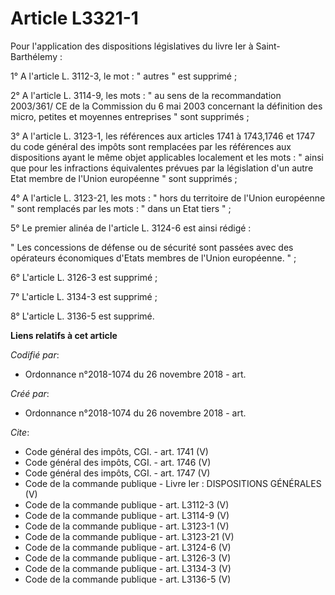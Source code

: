 # Article L3321-1

Pour l'application des dispositions législatives du livre Ier à Saint-Barthélemy : 

1° A l'article L. 3112-3, le mot : " autres " est supprimé ; 

2° A l'article L. 3114-9, les mots : " au sens de la recommandation 2003/361/ CE de la Commission du 6 mai 2003 concernant la
définition des micro, petites et moyennes entreprises " sont supprimés ; 

3° A l'article L. 3123-1, les références aux articles 1741 à 1743,1746 et 1747 du code général des impôts sont remplacées par
les références aux dispositions ayant le même objet applicables localement et les mots : " ainsi que pour les infractions
équivalentes prévues par la législation d'un autre Etat membre de l'Union européenne " sont supprimés ; 

4° A l'article L. 3123-21, les mots : " hors du territoire de l'Union européenne " sont remplacés par les mots : " dans un
Etat tiers " ; 

5° Le premier alinéa de l'article L. 3124-6 est ainsi rédigé : 

" Les concessions de défense ou de sécurité sont passées avec des opérateurs économiques d'Etats membres de l'Union
européenne. " ; 

6° L'article L. 3126-3 est supprimé ; 

7° L'article L. 3134-3 est supprimé ; 

8° L'article L. 3136-5 est supprimé.

**Liens relatifs à cet article**

_Codifié par_:

  - Ordonnance n°2018-1074 du 26 novembre 2018 - art.

_Créé par_:

  - Ordonnance n°2018-1074 du 26 novembre 2018 - art.

_Cite_:

  - Code général des impôts, CGI. - art. 1741 (V)
  - Code général des impôts, CGI. - art. 1746 (V)
  - Code général des impôts, CGI. - art. 1747 (V)
  - Code de la commande publique -  Livre Ier : DISPOSITIONS GÉNÉRALES (V)
  - Code de la commande publique - art. L3112-3 (V)
  - Code de la commande publique - art. L3114-9 (V)
  - Code de la commande publique - art. L3123-1 (V)
  - Code de la commande publique - art. L3123-21 (V)
  - Code de la commande publique - art. L3124-6 (V)
  - Code de la commande publique - art. L3126-3 (V)
  - Code de la commande publique - art. L3134-3 (V)
  - Code de la commande publique - art. L3136-5 (V)
